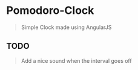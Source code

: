 # Pomodoro-Clock
>Simple Clock made using AngularJS

## TODO
>Add a nice sound when the interval goes off
